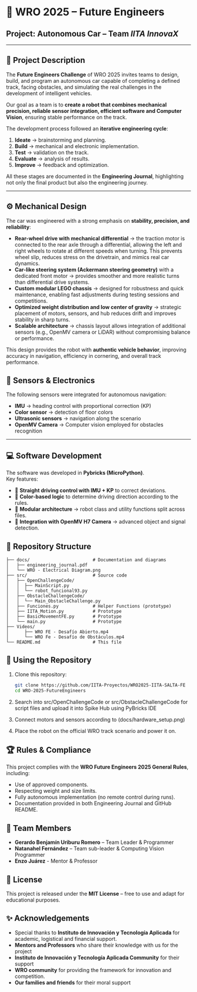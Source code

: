 # 🤖 WRO 2025 – Future Engineers  
## Project: Autonomous Car – Team *IITA InnovaX*

---

## 📌 Project Description  
The **Future Engineers Challenge** of WRO 2025 invites teams to design, build, and program an autonomous car capable of completing a defined track, facing obstacles, and simulating the real challenges in the development of intelligent vehicles.  

Our goal as a team is to **create a robot that combines mechanical precision, reliable sensor integration, efficient software and Computer Vision**, ensuring stable performance on the track.  

The development process followed an **iterative engineering cycle**:  
1. **Ideate** → brainstorming and planning.  
2. **Build** → mechanical and electronic implementation.  
3. **Test** → validation on the track.  
4. **Evaluate** → analysis of results.  
5. **Improve** → feedback and optimization.  

All these stages are documented in the **Engineering Journal**, highlighting not only the final product but also the engineering journey.

---

## ⚙️ Mechanical Design  
The car was engineered with a strong emphasis on **stability, precision, and reliability**:  

- **Rear-wheel drive with mechanical differential** → the traction motor is connected to the rear axle through a differential, allowing the left and right wheels to rotate at different speeds when turning. This prevents wheel slip, reduces stress on the drivetrain, and mimics real car dynamics.  
- **Car-like steering system (Ackermann steering geometry)** with a dedicated front motor → provides smoother and more realistic turns than differential drive systems.  
- **Custom modular LEGO chassis** → designed for robustness and quick maintenance, enabling fast adjustments during testing sessions and competitions.  
- **Optimized weight distribution and low center of gravity** → strategic placement of motors, sensors, and hub reduces drift and improves stability in sharp turns.  
- **Scalable architecture** → chassis layout allows integration of additional sensors (e.g., OpenMV camera or LiDAR) without compromising balance or performance.  

This design provides the robot with **authentic vehicle behavior**, improving accuracy in navigation, efficiency in cornering, and overall track performance.    



## 🔬 Sensors & Electronics  
The following sensors were integrated for autonomous navigation:  
- **IMU** → heading control with proportional correction (KP)
- **Color sensor** → detection of floor colors  
- **Ultrasonic sensors** → navigation along the scenario
- **OpenMV Camera** -> Computer vision employed for obstacles recognition

---

## 💻 Software Development  
The software was developed in **Pybricks (MicroPython)**.  
Key features:  
- 🚗 **Straight driving control with IMU + KP** to correct deviations.  
- 🔄 **Color-based logic** to determine driving direction according to the rules.  
- 🧠 **Modular architecture** → robot class and utility functions split across files.  
- 📡 **Integration with OpenMV H7 Camera** → advanced object and signal detection.  

## 📂 Repository Structure  
```
├── docs/                        # Documentation and diagrams
│   ├── engineering_journal.pdf
│   └── WRO - Electrical Diagram.png
├── src/                         # Source code
│   ├── OpenChallengeCode/
│   │  ├── MainScript.py
│   │  └── robot_funcional93.py
│   ├── ObstacleChallengeCode/
│   │  └── Main_ObstacleChallenge.py
│   ├── Funciones.py             # Helper Functions (prototype)
│   ├── IITA_Motion.py           # Prototype
│   ├── BasicMovementFE.py       # Prototype
│   └── main.py                  # Prototype
├── Videos/
│      ├── WRO FE - Desafío Abierto.mp4
│      └── WRO Fe - Desafío de Obstáculos.mp4
└── README.md                    # This file
```


## 🚀 Using the Repository

1. Clone this repository:  

   ```bash
   git clone https://github.com/IITA-Proyectos/WRO2025-IITA-SALTA-FE
   cd WRO-2025-FutureEngineers
2. Search into src/OpenChallengeCode or src/ObstacleChallengeCode for script files and upload it into Spike Hub using PyBricks IDE
3. Connect motors and sensors according to (docs/hardware_setup.png)
4. Place the robot on the official WRO track scenario and power it on.

## 🏆 Rules & Compliance  
This project complies with the **WRO Future Engineers 2025 General Rules**, including:  
- Use of approved components.  
- Respecting weight and size limits.  
- Fully autonomous implementation (no remote control during runs).  
- Documentation provided in both Engineering Journal and GitHub README.

## 👥 Team Members  
- **Gerardo Benjamín Uriburu Romero** – Team Leader & Programmer
- **Natanahel Fernández** – Team sub-leader & Computing Vision Programmer
- **Enzo Juárez** - Mentor & Professor

## 📢 License  
This project is released under the **MIT License** – free to use and adapt for educational purposes.  

## ✨ Acknowledgements  
- Special thanks to **Instituto de Innovación y Tecnología Aplicada** for academic, logistical and financial support.
- **Mentors and Professors** who share their knowledge with us for the project 
- **Instituto de Innovación y Tecnología Aplicada Community** for their support
- **WRO community** for providing the framework for innovation and competition.
- **Our families and friends** for their moral support
